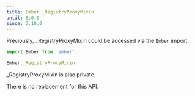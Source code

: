 ```yaml
---
title: Ember._RegistryProxyMixin
until: 6.0.0
since: 5.10.0
---
```



Previously, _RegistryProxyMixin could be accessed via the `Ember` import:
```js
import Ember from 'ember';

Ember._RegistryProxyMixin

```
_RegistryProxyMixin is also private.

There is no replacement for this API.
